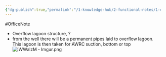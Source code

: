 ```yaml
---
{"dg-publish":true,"permalink":"/1-knowledge-hub/2-functional-notes/1-career-notes/2-general-technical-notes/2-power-plant-systems/ash-dyke/overflow-lagoon-of-ash-dyke/","noteIcon":""}
---
```


#OfficeNote
- Overflow lagoon structure,
?
- from the well there will be a permanent pipes laid to overflow lagoon. This lagoon is then taken for AWRC suction, bottom or top
![iWWalzM - Imgur.png](/img/user/Obsidian%20Functional%20Stuff/z-All%20pdfs,%20Images%20&%20Small%20Excalidraws/iWWalzM%20-%20Imgur.png)